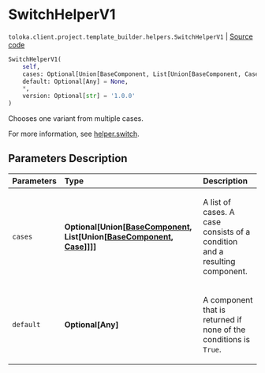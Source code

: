 # SwitchHelperV1
`toloka.client.project.template_builder.helpers.SwitchHelperV1` | [Source code](https://github.com/Toloka/toloka-kit/blob/v1.2.2/src/client/project/template_builder/helpers.py#L162)

```python
SwitchHelperV1(
    self,
    cases: Optional[Union[BaseComponent, List[Union[BaseComponent, Case]]]] = None,
    default: Optional[Any] = None,
    *,
    version: Optional[str] = '1.0.0'
)
```

Chooses one variant from multiple cases.


For more information, see [helper.switch](https://toloka.ai/docs/template-builder/reference/helper.switch).

## Parameters Description

| Parameters | Type | Description |
| :----------| :----| :-----------|
`cases`|**Optional\[Union\[[BaseComponent](toloka.client.project.template_builder.base.BaseComponent.md), List\[Union\[[BaseComponent](toloka.client.project.template_builder.base.BaseComponent.md), [Case](toloka.client.project.template_builder.helpers.SwitchHelperV1.Case.md)\]\]\]\]**|<p>A list of cases. A case consists of a condition and a resulting component.</p>
`default`|**Optional\[Any\]**|<p>A component that is returned if none of the conditions is `True`.</p>
